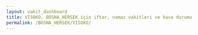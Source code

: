 ```yaml
---
layout: vakit_dashboard
title: VISOKO, BOSNA_HERSEK için iftar, namaz vakitleri ve hava durumu - ilçe/eyalet seç
permalink: /BOSNA_HERSEK/VISOKO/
---
```


<script type="text/javascript">
  var GLOBAL_COUNTRY = 'BOSNA_HERSEK';
  var GLOBAL_CITY = 'VISOKO';
  var GLOBAL_STATE = '';
  var lat = 72;
  var lon = 21;
</script>
